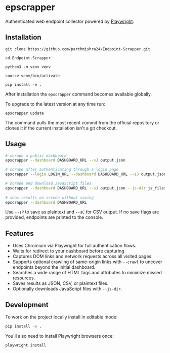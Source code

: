 # epscrapper

Authenticated web endpoint collector powered by [Playwright](https://playwright.dev/).

## Installation
```
git clone https://github.com/parthmishra24/Endpoint-Scrapper.git
```
```
cd Endpoint-Scrapper
```
```
python3 -m venv venv
```
```
source venv/bin/activate
```
```
pip install -e .
```

After installation the `epscrapper` command becomes available globally.

To upgrade to the latest version at any time run:

```
epscrapper update
```

The command pulls the most recent commit from the official repository or
clones it if the current installation isn't a git checkout.

## Usage

```bash
# scrape a public dashboard
epscrapper --dashboard DASHBOARD_URL --sJ output.json

# scrape after authenticating through a login page
epscrapper --login LOGIN_URL --dashboard DASHBOARD_URL --sJ output.json

# scrape and download JavaScript files
epscrapper --dashboard DASHBOARD_URL --sJ output.json --js-dir js_files
 
# show results on screen without saving
epscrapper --dashboard DASHBOARD_URL
```

Use `--sP` to save as plaintext and `--sC` for CSV output. If no save flags
are provided, endpoints are printed to the console.

## Features

- Uses Chromium via Playwright for full authentication flows.
- Waits for redirect to your dashboard before capturing.
- Captures DOM links and network requests across all visited pages.
- Supports optional crawling of same-origin links with `--crawl` to uncover
  endpoints beyond the initial dashboard.
- Searches a wide range of HTML tags and attributes to minimize missed
  resources.
- Saves results as JSON, CSV, or plaintext files.
- Optionally downloads JavaScript files with `--js-dir`.

## Development

To work on the project locally install in editable mode:

```bash
pip install -e .
```

You'll also need to install Playwright browsers once:

```bash
playwright install
```

